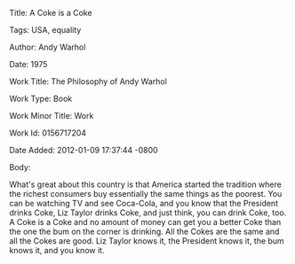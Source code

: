 Title:  A Coke is a Coke

Tags:   USA, equality

Author: Andy Warhol

Date:   1975

Work Title: The Philosophy of Andy Warhol

Work Type: Book

Work Minor Title: Work

Work Id: 0156717204

Date Added: 2012-01-09 17:37:44 -0800

Body: 

What's great about this country is that America started the tradition where the richest consumers buy essentially the same things as the poorest. You can be watching TV and see Coca-Cola, and you know that the President drinks Coke, Liz Taylor drinks Coke, and just think, you can drink Coke, too. A Coke is a Coke and no amount of money can get you a better Coke than the one the bum on the corner is drinking. All the Cokes are the same and all the Cokes are good. Liz Taylor knows it, the President knows it, the bum knows it, and you know it.

